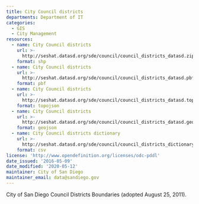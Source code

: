 ```yaml
---
title: City Council districts
departments: Department of IT
categories:
  - GIS
  - City Management
resources:
  - name: City Council districts
    url: >-
      http://seshat.datasd.org/sde/council/council_districts_datasd.zip
    format: shp
  - name: City Council districts
    url: >-
      http://seshat.datasd.org/sde/council/council_districts_datasd.pbf
    format: pbf
  - name: City Council districts
    url: >-
      http://seshat.datasd.org/sde/council/council_districts_datasd.topojson
    format: topojson
  - name: City Council districts
    url: >-
      http://seshat.datasd.org/sde/council/council_districts_datasd.geojson
    format: geojson
  - name: City Council districts dictionary
    url: >-
      http://seshat.datasd.org/sde/council/council_districts_dictionary_datasd.csv
    format: csv
license: 'http://www.opendefinition.org/licenses/odc-pddl'
date_issued: '2016-05-09'
date_modified: '2020-05-12'
maintainer: City of San Diego
maintainer_email: data@sandiego.gov
---
```

City of San Diego Council Districts Boundaries (adopted August 25, 2011).
